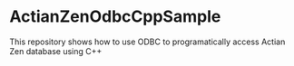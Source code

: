 # ActianZenOdbcCppSample
 This repository shows how to use ODBC to programatically access Actian Zen database using C++
